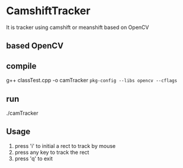# CamshiftTracker
It is tracker using camshift or meanshift based on OpenCV

## based OpenCV 
## compile
g++ classTest.cpp -o camTracker `pkg-config --libs opencv --cflags`
## run
./camTracker

## Usage
1. press 'i' to initial a rect to track by mouse
2. press any key to track the rect
3. press 'q' to exit 
